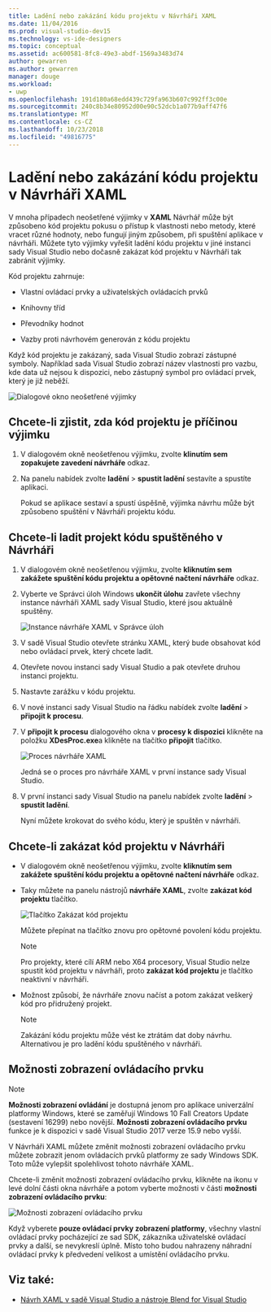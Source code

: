```yaml
---
title: Ladění nebo zakázání kódu projektu v Návrháři XAML
ms.date: 11/04/2016
ms.prod: visual-studio-dev15
ms.technology: vs-ide-designers
ms.topic: conceptual
ms.assetid: ac600581-8fc8-49e3-abdf-1569a3483d74
author: gewarren
ms.author: gewarren
manager: douge
ms.workload:
- uwp
ms.openlocfilehash: 191d180a68edd439c729fa963b607c992ff3c00e
ms.sourcegitcommit: 240c8b34e80952d00e90c52dcb1a077b9aff47f6
ms.translationtype: MT
ms.contentlocale: cs-CZ
ms.lasthandoff: 10/23/2018
ms.locfileid: "49816775"
---
```

# <a name="debug-or-disable-project-code-in-xaml-designer"></a>Ladění nebo zakázání kódu projektu v Návrháři XAML

V mnoha případech neošetřené výjimky v **XAML** Návrhář může být způsobeno kód projektu pokusu o přístup k vlastnosti nebo metody, které vracet různé hodnoty, nebo fungují jiným způsobem, při spuštění aplikace v návrháři. Můžete tyto výjimky vyřešit ladění kódu projektu v jiné instanci sady Visual Studio nebo dočasně zakázat kód projektu v Návrháři tak zabránit výjimky.

Kód projektu zahrnuje:

-   Vlastní ovládací prvky a uživatelských ovládacích prvků

-   Knihovny tříd

-   Převodníky hodnot

-   Vazby proti návrhovém generován z kódu projektu

Když kód projektu je zakázaný, sada Visual Studio zobrazí zástupné symboly. Například sada Visual Studio zobrazí název vlastnosti pro vazbu, kde data už nejsou k dispozici, nebo zástupný symbol pro ovládací prvek, který je již neběží.

![Dialogové okno neošetřené výjimky](../designers/media/xaml_unhandledexception.png)

## <a name="to-determine-if-project-code-is-causing-an-exception"></a>Chcete-li zjistit, zda kód projektu je příčinou výjimku

1.  V dialogovém okně neošetřenou výjimku, zvolte **klinutím sem zopakujete zavedení návrháře** odkaz.

2.  Na panelu nabídek zvolte **ladění** > **spustit ladění** sestavíte a spustíte aplikaci.

     Pokud se aplikace sestaví a spustí úspěšně, výjimka návrhu může být způsobeno spuštění v Návrháři projektu kódu.

## <a name="to-debug-project-code-running-in-the-designer"></a>Chcete-li ladit projekt kódu spuštěného v Návrháři

1.  V dialogovém okně neošetřenou výjimku, zvolte **kliknutím sem zakážete spuštění kódu projektu a opětovné načtení návrháře** odkaz.

2.  Vyberte ve Správci úloh Windows **ukončit úlohu** zavřete všechny instance návrháři XAML sady Visual Studio, které jsou aktuálně spuštěny.

     ![Instance návrháře XAML v Správce úloh](../designers/media/xaml_taskmanager.png)

3.  V sadě Visual Studio otevřete stránku XAML, který bude obsahovat kód nebo ovládací prvek, který chcete ladit.

4.  Otevřete novou instanci sady Visual Studio a pak otevřete druhou instanci projektu.

5.  Nastavte zarážku v kódu projektu.

6.  V nové instanci sady Visual Studio na řádku nabídek zvolte **ladění** > **připojit k procesu**.

7.  V **připojit k procesu** dialogového okna v **procesy k dispozici** klikněte na položku **XDesProc.exe**a klikněte na tlačítko **připojit** tlačítko.

     ![Proces návrháře XAML](../designers/media/xaml_attach.png)

     Jedná se o proces pro návrháře XAML v první instance sady Visual Studio.

8.  V první instanci sady Visual Studio na panelu nabídek zvolte **ladění** > **spustit ladění**.

     Nyní můžete krokovat do svého kódu, který je spuštěn v návrháři.

## <a name="to-disable-project-code-in-the-designer"></a>Chcete-li zakázat kód projektu v Návrháři

-   V dialogovém okně neošetřenou výjimku, zvolte **kliknutím sem zakážete spuštění kódu projektu a opětovné načtení návrháře** odkaz.

-   Taky můžete na panelu nástrojů **návrháře XAML**, zvolte **zakázat kód projektu** tlačítko.

     ![Tlačítko Zakázat kód projektu](../designers/media/xaml_disablecode.png)

     Můžete přepínat na tlačítko znovu pro opětovné povolení kódu projektu.

    > [!NOTE]
    > Pro projekty, které cílí ARM nebo X64 procesory, Visual Studio nelze spustit kód projektu v návrháři, proto **zakázat kód projektu** je tlačítko neaktivní v návrháři.

-   Možnost způsobí, že návrháře znovu načíst a potom zakázat veškerý kód pro přidružený projekt.

    > [!NOTE]
    > Zakázání kódu projektu může vést ke ztrátám dat doby návrhu. Alternativou je pro ladění kódu spuštěného v návrháři.

## <a name="control-display-options"></a>Možnosti zobrazení ovládacího prvku

> [!NOTE]
> **Možnosti zobrazení ovládání** je dostupná jenom pro aplikace univerzální platformy Windows, které se zaměřují Windows 10 Fall Creators Update (sestavení 16299) nebo novější. **Možnosti zobrazení ovládacího prvku** funkce je k dispozici v sadě Visual Studio 2017 verze 15.9 nebo vyšší. 

V Návrháři XAML můžete změnit možnosti zobrazení ovládacího prvku můžete zobrazit jenom ovládacích prvků platformy ze sady Windows SDK. Toto může vylepšit spolehlivost tohoto návrháře XAML.

Chcete-li změnit možnosti zobrazení ovládacího prvku, klikněte na ikonu v levé dolní části okna návrháře a potom vyberte možnosti v části **možnosti zobrazení ovládacího prvku**:

![Možnosti zobrazení ovládacího prvku](../designers/media/control_display_options.png)

Když vyberete **pouze ovládací prvky zobrazení platformy**, všechny vlastní ovládací prvky pocházející ze sad SDK, zákazníka uživatelské ovládací prvky a další, se nevykreslí úplně. Místo toho budou nahrazeny náhradní ovládací prvky k předvedení velikost a umístění ovládacího prvku.

## <a name="see-also"></a>Viz také:

- [Návrh XAML v sadě Visual Studio a nástroje Blend for Visual Studio](../designers/designing-xaml-in-visual-studio.md)
